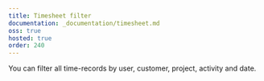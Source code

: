 ```yaml
---
title: Timesheet filter
documentation: _documentation/timesheet.md
oss: true
hosted: true
order: 240
---
```


You can filter all time-records by user, customer, project, activity and date.
